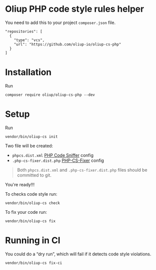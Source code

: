 # Oliup PHP code style rules helper

You need to add this to your project `composer.json` file.

```
"repositories": [
  {
    "type": "vcs",
    "url": "https://github.com/oliup-io/oliup-cs-php"
  }
]
```

# Installation

Run

```shell
composer require oliup/oliup-cs-php --dev
```

# Setup

Run

```shell
vendor/bin/oliup-cs init
```

Two file will be created:

- `phpcs.dist.xml` [PHP Code Sniffer][php_codesniffer] config
- `.php-cs-fixer.dist.php` [PHP-CS-Fixer][php_cs_fixer] config

> Both `phpcs.dist.xml` and `.php-cs-fixer.dist.php` files should be committed to git.

You're ready!!!

To checks code style run:

```shell
vendor/bin/oliup-cs check
```

To fix your code run:

```shell
vendor/bin/oliup-cs fix
```

# Running in CI

You could do a “dry run”, which will fail if it detects code style violations.

```shell
vendor/bin/oliup-cs fix-ci
```

[php_codesniffer]: https://github.com/squizlabs/php_codesniffer
[php_cs_fixer]: https://github.com/friendsofphp/php-cs-fixer
